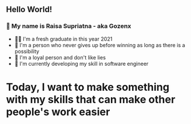 ## Hello World!

### :wave: My name is Raisa Supriatna - aka Gozenx
- :man_student: I'm a fresh graduate in this year 2021
- :muscle: I'm a person who never gives up before winning as long as there is a possibility
- :handshake: I'm a loyal person and don't like lies
- :seedling: I'm currently developing my skill in software engineer

# Today, I want to make something with my skills that can make other people's work easier
